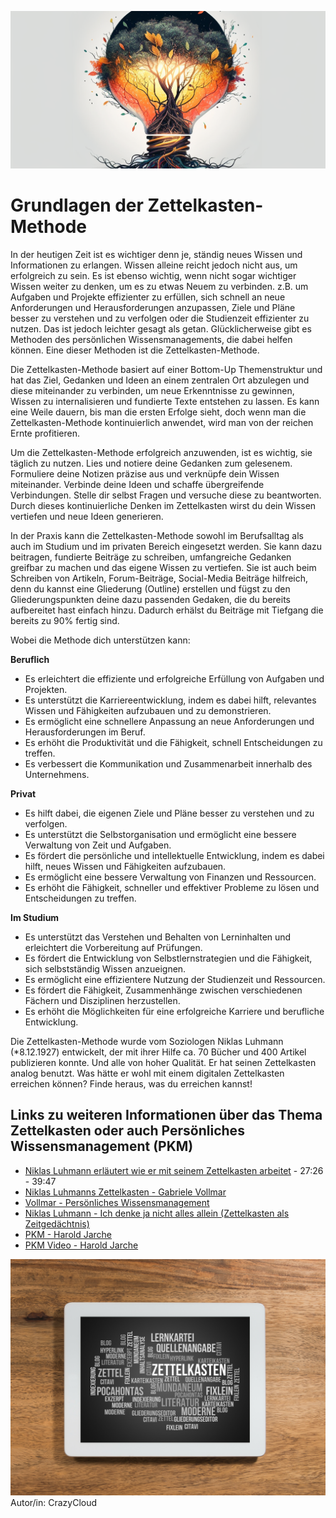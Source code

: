 ![Zettelkasten-Methode hilft, Wissen zu verknüpfen und auszubauen](images/grundlagen.png)

# Grundlagen der Zettelkasten-Methode

In der heutigen Zeit ist es wichtiger denn je, ständig neues Wissen und Informationen zu erlangen. Wissen alleine reicht jedoch nicht aus, um erfolgreich zu sein. Es ist ebenso wichtig, wenn nicht sogar wichtiger Wissen weiter zu denken, um es zu etwas Neuem zu verbinden.
z.B. um Aufgaben und Projekte effizienter zu erfüllen, sich schnell an neue Anforderungen und Herausforderungen anzupassen, Ziele und Pläne besser zu verstehen und zu verfolgen oder die Studienzeit effizienter zu nutzen.
Das ist jedoch leichter gesagt als getan. Glücklicherweise gibt es Methoden des persönlichen Wissensmanagements, die dabei helfen können. Eine dieser Methoden ist die Zettelkasten-Methode.

Die Zettelkasten-Methode basiert auf einer Bottom-Up Themenstruktur und hat das Ziel, Gedanken und Ideen an einem zentralen Ort abzulegen und diese miteinander zu verbinden, um neue Erkenntnisse zu gewinnen, Wissen zu internalisieren und fundierte Texte entstehen zu lassen. Es kann eine Weile dauern, bis man die ersten Erfolge sieht, doch wenn man die Zettelkasten-Methode kontinuierlich anwendet, wird man von der reichen Ernte profitieren.

Um die Zettelkasten-Methode erfolgreich anzuwenden, ist es wichtig, sie täglich zu nutzen. Lies und notiere deine Gedanken zum gelesenem. Formuliere deine Notizen präzise aus und verknüpfe dein Wissen miteinander. Verbinde deine Ideen und schaffe übergreifende Verbindungen. Stelle dir selbst Fragen und versuche diese zu beantworten. Durch dieses kontinuierliche Denken im Zettelkasten wirst du dein Wissen vertiefen und neue Ideen generieren.

In der Praxis kann die Zettelkasten-Methode sowohl im Berufsalltag als auch im Studium und im privaten Bereich eingesetzt werden. Sie kann dazu beitragen, fundierte Beiträge zu schreiben, umfangreiche Gedanken greifbar zu machen und das eigene Wissen zu vertiefen. Sie ist auch beim Schreiben von Artikeln, Forum-Beiträge, Social-Media Beiträge hilfreich, denn du kannst eine Gliederung (Outline) erstellen und fügst zu den Gliederungspunkten deine dazu passenden Gedaken, die du bereits aufbereitet hast einfach hinzu. Dadurch erhälst du Beiträge mit Tiefgang die bereits zu 90% fertig sind.

Wobei die Methode dich unterstützen kann:

**Beruflich**

* Es erleichtert die effiziente und erfolgreiche Erfüllung von Aufgaben und Projekten.
* Es unterstützt die Karriereentwicklung, indem es dabei hilft, relevantes Wissen und Fähigkeiten aufzubauen und zu demonstrieren.
* Es ermöglicht eine schnellere Anpassung an neue Anforderungen und Herausforderungen im Beruf.
* Es erhöht die Produktivität und die Fähigkeit, schnell Entscheidungen zu treffen.
* Es verbessert die Kommunikation und Zusammenarbeit innerhalb des Unternehmens.

**Privat**

* Es hilft dabei, die eigenen Ziele und Pläne besser zu verstehen und zu verfolgen.
* Es unterstützt die Selbstorganisation und ermöglicht eine bessere Verwaltung von Zeit und Aufgaben.
* Es fördert die persönliche und intellektuelle Entwicklung, indem es dabei hilft, neues Wissen und Fähigkeiten aufzubauen.
* Es ermöglicht eine bessere Verwaltung von Finanzen und Ressourcen.
* Es erhöht die Fähigkeit, schneller und effektiver Probleme zu lösen und Entscheidungen zu treffen.

**Im Studium**

* Es unterstützt das Verstehen und Behalten von Lerninhalten und erleichtert die Vorbereitung auf Prüfungen.
* Es fördert die Entwicklung von Selbstlernstrategien und die Fähigkeit, sich selbstständig Wissen anzueignen.
* Es ermöglicht eine effizientere Nutzung der Studienzeit und Ressourcen.
* Es fördert die Fähigkeit, Zusammenhänge zwischen verschiedenen Fächern und Disziplinen herzustellen.
* Es erhöht die Möglichkeiten für eine erfolgreiche Karriere und berufliche Entwicklung.

Die Zettelkasten-Methode wurde vom Soziologen Niklas Luhmann (\*8.12.1927) entwickelt, der mit ihrer Hilfe ca. 70 Bücher und 400 Artikel publizieren konnte. Und alle von hoher Qualität. Er hat seinen Zettelkasten analog benutzt. Was hätte er wohl mit einem digitalen Zettelkasten erreichen können? Finde heraus, was du erreichen kannst!



## Links zu weiteren Informationen über das Thema Zettelkasten oder auch Persönliches Wissensmanagement (PKM)
* [Niklas Luhmann erläutert wie er mit seinem Zettelkasten arbeitet](https://youtu.be/qRSCKSPMuDc?t=2246) - 27:26 - 39:47
* [Niklas Luhmanns Zettelkasten - Gabriele Vollmar](https://youtu.be/gt6nRZQTYD4)
* [Vollmar - Persönliches Wissensmanagement](https://www.wissen-kommunizieren.de/category/persoenliches-wissensmanagement/)
* [Niklas Luhmann - Ich denke ja nicht alles allein (Zettelkasten als Zeitgedächtnis)](https://youtu.be/NbncA7bDl70?t=18)
* [PKM - Harold Jarche](https://jarche.com/pkm/)
* [PKM Video - Harold Jarche](https://www.youtube.com/watch?v=HQbnoLxgx7I&ab_channel=HaroldJarche)


![Tablett Zettelkasten](images/Tablet-Zettelkasten.jpeg)
Autor/in: CrazyCloud
